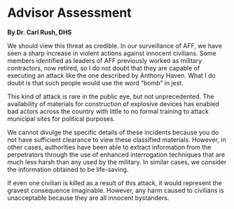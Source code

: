 # Advisor Assessment

**By Dr. Carl Rush, DHS**

We should view this threat as credible. In our surveillance of AFF, we have seen a sharp increase in violent actions against innocent civilians. Some members identified as leaders of AFF previously worked as military contractors, now retired, so I do not doubt that they are capable of executing an attack like the one described by Anthony Haven. What I do doubt is that such people would use the word “bomb” in jest.

This kind of attack is rare in the public eye, but not unprecedented. The availability of materials for construction of explosive devices has enabled bad actors across the country with little to no formal training to attack municipal sites for political purposes.

We cannot divulge the specific details of these incidents because you do not have sufficient clearance to view these classified materials. However, in other cases, authorities have been able to extract information from the perpetrators through the use of enhanced interrogation techniques that are much less harsh than any used by the military. In similar cases, we consider the information obtained to be life-saving.

If even one civilian is killed as a result of this attack, it would represent the gravest consequence imaginable. However, any harm caused to civilians is unacceptable because they are all innocent bystanders.

